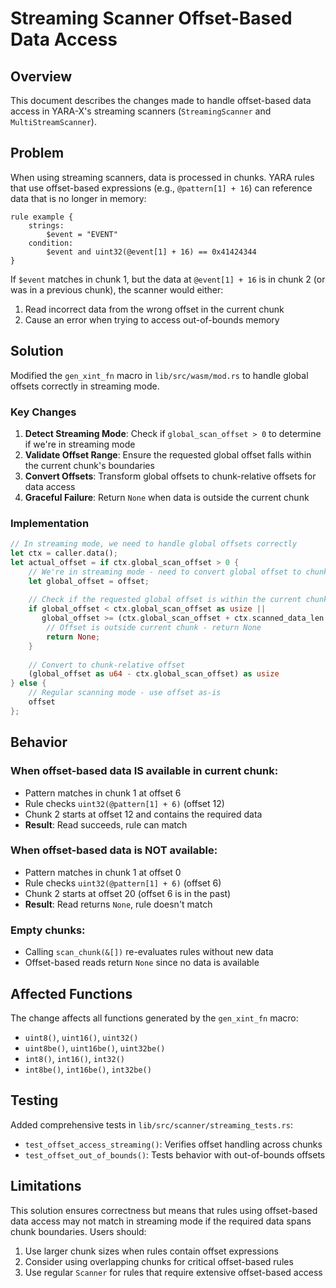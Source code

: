 # Streaming Scanner Offset-Based Data Access

## Overview

This document describes the changes made to handle offset-based data access in YARA-X's streaming scanners (`StreamingScanner` and `MultiStreamScanner`).

## Problem

When using streaming scanners, data is processed in chunks. YARA rules that use offset-based expressions (e.g., `@pattern[1] + 16`) can reference data that is no longer in memory:

```yara
rule example {
    strings:
        $event = "EVENT"
    condition:
        $event and uint32(@event[1] + 16) == 0x41424344
}
```

If `$event` matches in chunk 1, but the data at `@event[1] + 16` is in chunk 2 (or was in a previous chunk), the scanner would either:
1. Read incorrect data from the wrong offset in the current chunk
2. Cause an error when trying to access out-of-bounds memory

## Solution

Modified the `gen_xint_fn` macro in `lib/src/wasm/mod.rs` to handle global offsets correctly in streaming mode.

### Key Changes

1. **Detect Streaming Mode**: Check if `global_scan_offset > 0` to determine if we're in streaming mode
2. **Validate Offset Range**: Ensure the requested global offset falls within the current chunk's boundaries
3. **Convert Offsets**: Transform global offsets to chunk-relative offsets for data access
4. **Graceful Failure**: Return `None` when data is outside the current chunk

### Implementation

```rust
// In streaming mode, we need to handle global offsets correctly
let ctx = caller.data();
let actual_offset = if ctx.global_scan_offset > 0 {
    // We're in streaming mode - need to convert global offset to chunk-relative
    let global_offset = offset;
    
    // Check if the requested global offset is within the current chunk
    if global_offset < ctx.global_scan_offset as usize || 
       global_offset >= (ctx.global_scan_offset + ctx.scanned_data_len as u64) as usize {
        // Offset is outside current chunk - return None
        return None;
    }
    
    // Convert to chunk-relative offset
    (global_offset as u64 - ctx.global_scan_offset) as usize
} else {
    // Regular scanning mode - use offset as-is
    offset
};
```

## Behavior

### When offset-based data IS available in current chunk:
- Pattern matches in chunk 1 at offset 6
- Rule checks `uint32(@pattern[1] + 6)` (offset 12)
- Chunk 2 starts at offset 12 and contains the required data
- **Result**: Read succeeds, rule can match

### When offset-based data is NOT available:
- Pattern matches in chunk 1 at offset 0
- Rule checks `uint32(@pattern[1] + 6)` (offset 6)
- Chunk 2 starts at offset 20 (offset 6 is in the past)
- **Result**: Read returns `None`, rule doesn't match

### Empty chunks:
- Calling `scan_chunk(&[])` re-evaluates rules without new data
- Offset-based reads return `None` since no data is available

## Affected Functions

The change affects all functions generated by the `gen_xint_fn` macro:
- `uint8()`, `uint16()`, `uint32()`
- `uint8be()`, `uint16be()`, `uint32be()`
- `int8()`, `int16()`, `int32()`
- `int8be()`, `int16be()`, `int32be()`

## Testing

Added comprehensive tests in `lib/src/scanner/streaming_tests.rs`:
- `test_offset_access_streaming()`: Verifies offset handling across chunks
- `test_offset_out_of_bounds()`: Tests behavior with out-of-bounds offsets

## Limitations

This solution ensures correctness but means that rules using offset-based data access may not match in streaming mode if the required data spans chunk boundaries. Users should:

1. Use larger chunk sizes when rules contain offset expressions
2. Consider using overlapping chunks for critical offset-based rules
3. Use regular `Scanner` for rules that require extensive offset-based access